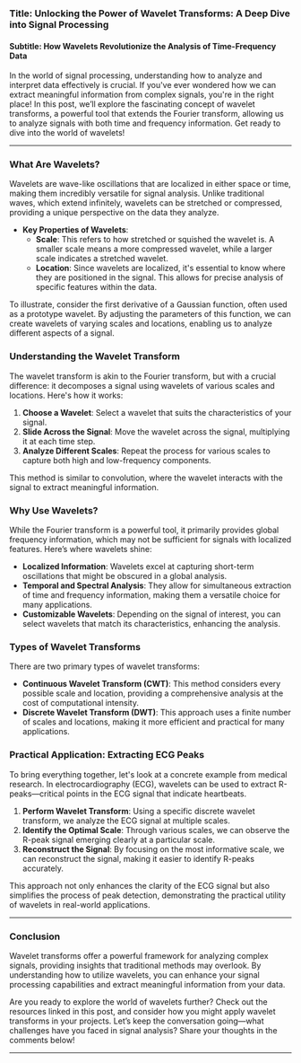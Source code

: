 ### Title: Unlocking the Power of Wavelet Transforms: A Deep Dive into Signal Processing
#### Subtitle: How Wavelets Revolutionize the Analysis of Time-Frequency Data

In the world of signal processing, understanding how to analyze and interpret data effectively is crucial. If you've ever wondered how we can extract meaningful information from complex signals, you're in the right place! In this post, we’ll explore the fascinating concept of wavelet transforms, a powerful tool that extends the Fourier transform, allowing us to analyze signals with both time and frequency information. Get ready to dive into the world of wavelets!

* * *

### What Are Wavelets?

Wavelets are wave-like oscillations that are localized in either space or time, making them incredibly versatile for signal analysis. Unlike traditional waves, which extend infinitely, wavelets can be stretched or compressed, providing a unique perspective on the data they analyze.

- **Key Properties of Wavelets**:
  - **Scale**: This refers to how stretched or squished the wavelet is. A smaller scale means a more compressed wavelet, while a larger scale indicates a stretched wavelet.
  - **Location**: Since wavelets are localized, it's essential to know where they are positioned in the signal. This allows for precise analysis of specific features within the data.

To illustrate, consider the first derivative of a Gaussian function, often used as a prototype wavelet. By adjusting the parameters of this function, we can create wavelets of varying scales and locations, enabling us to analyze different aspects of a signal.

### Understanding the Wavelet Transform

The wavelet transform is akin to the Fourier transform, but with a crucial difference: it decomposes a signal using wavelets of various scales and locations. Here's how it works:

1. **Choose a Wavelet**: Select a wavelet that suits the characteristics of your signal.
2. **Slide Across the Signal**: Move the wavelet across the signal, multiplying it at each time step.
3. **Analyze Different Scales**: Repeat the process for various scales to capture both high and low-frequency components.

This method is similar to convolution, where the wavelet interacts with the signal to extract meaningful information.

### Why Use Wavelets?

While the Fourier transform is a powerful tool, it primarily provides global frequency information, which may not be sufficient for signals with localized features. Here’s where wavelets shine:

- **Localized Information**: Wavelets excel at capturing short-term oscillations that might be obscured in a global analysis.
- **Temporal and Spectral Analysis**: They allow for simultaneous extraction of time and frequency information, making them a versatile choice for many applications.
- **Customizable Wavelets**: Depending on the signal of interest, you can select wavelets that match its characteristics, enhancing the analysis.

### Types of Wavelet Transforms

There are two primary types of wavelet transforms:

- **Continuous Wavelet Transform (CWT)**: This method considers every possible scale and location, providing a comprehensive analysis at the cost of computational intensity.
- **Discrete Wavelet Transform (DWT)**: This approach uses a finite number of scales and locations, making it more efficient and practical for many applications.

### Practical Application: Extracting ECG Peaks

To bring everything together, let's look at a concrete example from medical research. In electrocardiography (ECG), wavelets can be used to extract R-peaks—critical points in the ECG signal that indicate heartbeats.

1. **Perform Wavelet Transform**: Using a specific discrete wavelet transform, we analyze the ECG signal at multiple scales.
2. **Identify the Optimal Scale**: Through various scales, we can observe the R-peak signal emerging clearly at a particular scale.
3. **Reconstruct the Signal**: By focusing on the most informative scale, we can reconstruct the signal, making it easier to identify R-peaks accurately.

This approach not only enhances the clarity of the ECG signal but also simplifies the process of peak detection, demonstrating the practical utility of wavelets in real-world applications.

* * *

### Conclusion

Wavelet transforms offer a powerful framework for analyzing complex signals, providing insights that traditional methods may overlook. By understanding how to utilize wavelets, you can enhance your signal processing capabilities and extract meaningful information from your data. 

Are you ready to explore the world of wavelets further? Check out the resources linked in this post, and consider how you might apply wavelet transforms in your projects. Let’s keep the conversation going—what challenges have you faced in signal analysis? Share your thoughts in the comments below!

* * *